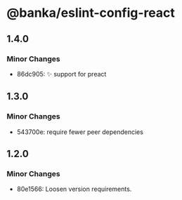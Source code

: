 # @banka/eslint-config-react

## 1.4.0

### Minor Changes

- 86dc905: ✨ support for preact

## 1.3.0

### Minor Changes

- 543700e: require fewer peer dependencies

## 1.2.0

### Minor Changes

- 80e1566: Loosen version requirements.
